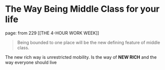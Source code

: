 # The Way Being Middle Class for your life
page: from 229 [[THE 4-HOUR WORK WEEK]]

> Being bounded to one place will be the new defining feature of middle class.

The new rich way is unrestricted mobility. Is the way of **NEW RICH** and the way everyone should live